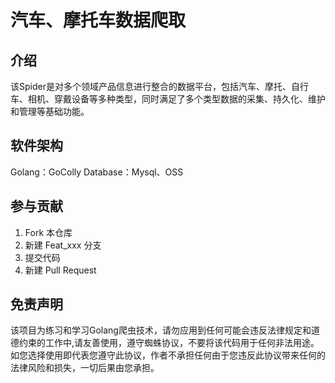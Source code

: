 # 汽车、摩托车数据爬取
## 介绍
该Spider是对多个领域产品信息进行整合的数据平台，包括汽车、摩托、自行车、相机、穿戴设备等多种类型，同时满足了多个类型数据的采集、持久化、维护和管理等基础功能。

## 软件架构
Golang：GoColly
Database：Mysql、OSS


## 参与贡献

1.  Fork 本仓库
2.  新建 Feat_xxx 分支
3.  提交代码
4.  新建 Pull Request


## 免责声明

该项目为练习和学习Golang爬虫技术，请勿应用到任何可能会违反法律规定和道德约束的工作中,请友善使用，遵守蜘蛛协议，不要将该代码用于任何非法用途。如您选择使用即代表您遵守此协议，作者不承担任何由于您违反此协议带来任何的法律风险和损失，一切后果由您承担。
